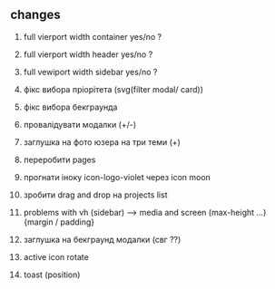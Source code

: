 ## changes

1. full vierport width container yes/no ?
2. full vierport width header yes/no ?
3. full vewiport width sidebar yes/no ?

4. фікс вибора пріорітета (svg(filter modal/ card))
5. фікс вибора бекграунда
6. провалідувати модалки (+/-)
7. заглушка на фото юзера на три теми (+)
8. переробити pages
9. прогнати іноку icon-logo-violet через icon moon
10. зробити drag and drop на projects list

11. problems with vh (sidebar) --> media and screen (max-height ...) {margin /
    padding}

12. заглушка на бекграунд модалки (свг ??)

13. active icon rotate

14. toast (position)

